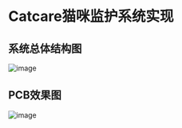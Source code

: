 # Catcare猫咪监护系统实现  
## 系统总体结构图  
![image](https://github.com/hemo528/catcare/assets/40025914/b2527419-e618-4931-b789-d8335584c97e)  

## PCB效果图  
![image](https://github.com/hemo528/catcare/assets/40025914/6ae8ad39-1e9d-4321-b911-20999884dbde)
